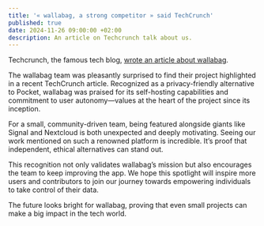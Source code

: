 ```yaml
---
title: '« wallabag, a strong competitor » said TechCrunch'
published: true
date: 2024-11-26 09:00:00 +02:00
description: An article on Techcrunch talk about us.
---
```


Techcrunch, the famous tech blog, [wrote an article about wallabag](https://techcrunch.com/2024/11/24/these-alternatives-to-popular-apps-can-help-reclaim-your-online-life-from-billionaires-and-surveillance/).

The wallabag team was pleasantly surprised to find their project highlighted in a recent TechCrunch article. Recognized as a privacy-friendly alternative to Pocket, wallabag was praised for its self-hosting capabilities and commitment to user autonomy—values at the heart of the project since its inception.

For a small, community-driven team, being featured alongside giants like Signal and Nextcloud is both unexpected and deeply motivating. Seeing our work mentioned on such a renowned platform is incredible. It’s proof that independent, ethical alternatives can stand out.

This recognition not only validates wallabag’s mission but also encourages the team to keep improving the app. We hope this spotlight will inspire more users and contributors to join our journey towards empowering individuals to take control of their data.

The future looks bright for wallabag, proving that even small projects can make a big impact in the tech world.
